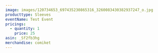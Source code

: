```yaml
---
image: images/120734653_697435230865316_3260083430382937247_o.jpg
producttype: Sleeves
eventName: Test Event
pricings:
  - quantity: 1
    price: 25
asin: _Sf2fb3hg
merchandise: comiket
---
```

